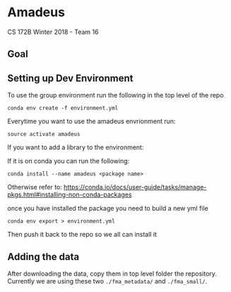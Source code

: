 # Amadeus
CS 172B Winter 2018 - Team 16

## Goal


## Setting up Dev Environment

To use the group environment run the following in the top level of the repo

	conda env create -f environment.yml


Everytime you want to use the amadeus envrionment run:

	source activate amadeus

If you want to add a library to the environment:

If it is on conda you can run the following:
	
	conda install --name amadeus <package name>

Otherwise refer to: https://conda.io/docs/user-guide/tasks/manage-pkgs.html#installing-non-conda-packages

once you have installed the package you need to build a new yml file

	conda env export > environment.yml

Then push it back to the repo so we all can install it

## Adding the data

After downloading the data, copy them in top level folder the repository. Currently we are using these two `./fma_metadata/` and `./fma_small/`.

